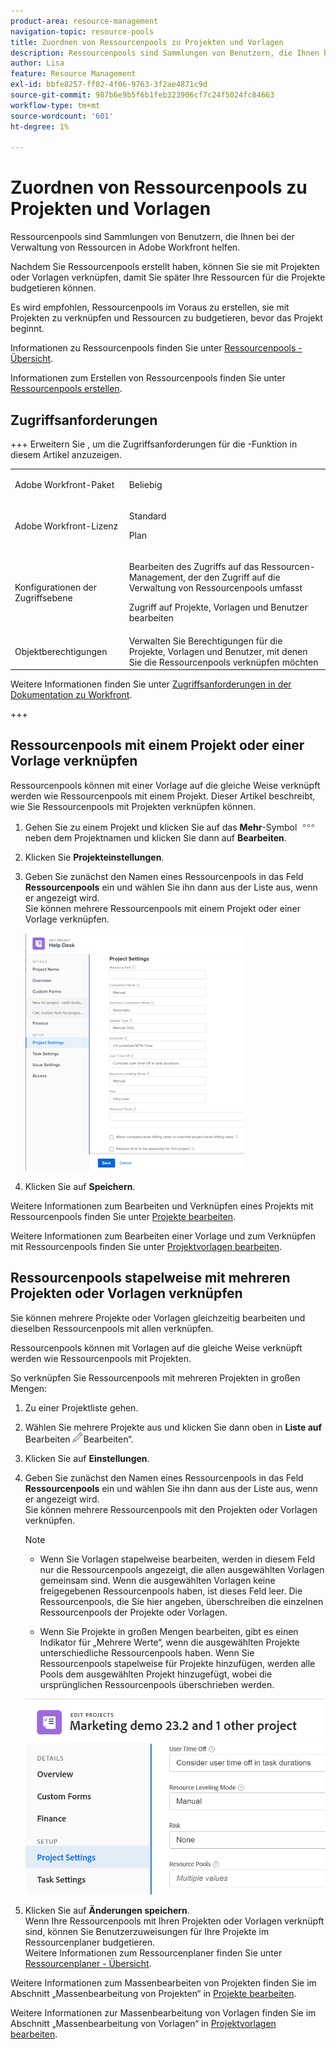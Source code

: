 ```yaml
---
product-area: resource-management
navigation-topic: resource-pools
title: Zuordnen von Ressourcenpools zu Projekten und Vorlagen
description: Ressourcenpools sind Sammlungen von Benutzern, die Ihnen bei der Verwaltung von Ressourcen in Adobe Workfront helfen.
author: Lisa
feature: Resource Management
exl-id: bbfe8257-ff02-4f06-9763-3f2ae4871c9d
source-git-commit: 987b6e9b5f6b1feb323906cf7c24f5024fc84663
workflow-type: tm+mt
source-wordcount: '601'
ht-degree: 1%

---
```


# Zuordnen von Ressourcenpools zu Projekten und Vorlagen


<!-- drafted for bulk editing projects: keep this in yellow till this releases to ALL customers - May 1, 2023

Also - take out all the references to Preview and Prod at prod final
-->

<!--<span class="preview">The highlighted information on this page refers to functionality not yet generally available. It is available for all customers in the Preview environment and for a select group of customers in the Production environment.</span>-->


<!--
<p>The sections about how to add resource pools to templates, projects are duplicated from the articles listed in those sections (Editing Projects, Creating a Template, etc).</p>
<p>***I decided to keep these steps here, though, because it's hard to parse through those much lunger articles for just updating this one field.)</p>
-->

Ressourcenpools sind Sammlungen von Benutzern, die Ihnen bei der Verwaltung von Ressourcen in Adobe Workfront helfen.

Nachdem Sie Ressourcenpools erstellt haben, können Sie sie mit Projekten oder Vorlagen verknüpfen, damit Sie später Ihre Ressourcen für die Projekte budgetieren können.

Es wird empfohlen, Ressourcenpools im Voraus zu erstellen, sie mit Projekten zu verknüpfen und Ressourcen zu budgetieren, bevor das Projekt beginnt.

Informationen zu Ressourcenpools finden Sie unter [Ressourcenpools - Übersicht](../../../resource-mgmt/resource-planning/resource-pools/work-with-resource-pools.md).

Informationen zum Erstellen von Ressourcenpools finden Sie unter [Ressourcenpools erstellen](../../../resource-mgmt/resource-planning/resource-pools/create-resource-pools.md).

## Zugriffsanforderungen

+++ Erweitern Sie , um die Zugriffsanforderungen für die -Funktion in diesem Artikel anzuzeigen.

<table style="table-layout:auto"> 
 <col> 
 <col> 
 <tbody> 
  <tr> 
   <td>Adobe Workfront-Paket</td> 
   <td><p>Beliebig</p></td> 
  </tr> 
  <tr> 
   <td>Adobe Workfront-Lizenz</td> 
   <td><p>Standard</p>
   <p>Plan</p></td>
  </tr> 
  <tr> 
   <td>Konfigurationen der Zugriffsebene</td> 
   <td> <p>Bearbeiten des Zugriffs auf das Ressourcen-Management, der den Zugriff auf die Verwaltung von Ressourcenpools umfasst</p> <p>Zugriff auf Projekte, Vorlagen und Benutzer bearbeiten</p></td> 
  </tr> 
  <tr> 
   <td>Objektberechtigungen</td> 
   <td>Verwalten Sie Berechtigungen für die Projekte, Vorlagen und Benutzer, mit denen Sie die Ressourcenpools verknüpfen möchten</td> 
  </tr> 
 </tbody> 
</table>

Weitere Informationen finden Sie unter [Zugriffsanforderungen in der Dokumentation zu Workfront](/help/quicksilver/administration-and-setup/add-users/access-levels-and-object-permissions/access-level-requirements-in-documentation.md).

+++

## Ressourcenpools mit einem Projekt oder einer Vorlage verknüpfen

Ressourcenpools können mit einer Vorlage auf die gleiche Weise verknüpft werden wie Ressourcenpools mit einem Projekt. Dieser Artikel beschreibt, wie Sie Ressourcenpools mit Projekten verknüpfen können.

1. Gehen Sie zu einem Projekt und klicken Sie auf das **Mehr**-Symbol ![Mehr](assets/more-icon.png) neben dem Projektnamen und klicken Sie dann auf **Bearbeiten**.

1. Klicken Sie **Projekteinstellungen**.

1. Geben Sie zunächst den Namen eines Ressourcenpools in das Feld **Ressourcenpools** ein und wählen Sie ihn dann aus der Liste aus, wenn er angezeigt wird.\
   Sie können mehrere Ressourcenpools mit einem Projekt oder einer Vorlage verknüpfen.

   ![Projekteinstellungen](assets/nwe-project-settings-in-edit-project-box-350x380.png)

1. Klicken Sie auf **Speichern**.

Weitere Informationen zum Bearbeiten und Verknüpfen eines Projekts mit Ressourcenpools finden Sie unter [Projekte bearbeiten](../../../manage-work/projects/manage-projects/edit-projects.md).

Weitere Informationen zum Bearbeiten einer Vorlage und zum Verknüpfen mit Ressourcenpools finden Sie unter [Projektvorlagen bearbeiten](../../../manage-work/projects/create-and-manage-templates/edit-templates.md).

## Ressourcenpools stapelweise mit mehreren Projekten oder Vorlagen verknüpfen

Sie können mehrere Projekte oder Vorlagen gleichzeitig bearbeiten und dieselben Ressourcenpools mit allen verknüpfen.

Ressourcenpools können mit Vorlagen auf die gleiche Weise verknüpft werden wie Ressourcenpools mit Projekten.

So verknüpfen Sie Ressourcenpools mit mehreren Projekten in großen Mengen:

1. Zu einer Projektliste gehen.
1. Wählen Sie mehrere Projekte aus und klicken Sie dann oben in **Liste auf** Bearbeiten![Symbol ](assets/edit-icon.png)Bearbeiten“.

1. Klicken Sie auf **Einstellungen**.
1. Geben Sie zunächst den Namen eines Ressourcenpools in das Feld **Ressourcenpools** ein und wählen Sie ihn dann aus der Liste aus, wenn er angezeigt wird.\
   Sie können mehrere Ressourcenpools mit den Projekten oder Vorlagen verknüpfen.

   >[!NOTE]
   >
   >* Wenn Sie Vorlagen stapelweise bearbeiten, werden in diesem Feld nur die Ressourcenpools angezeigt, die allen ausgewählten Vorlagen gemeinsam sind. Wenn die ausgewählten Vorlagen keine freigegebenen Ressourcenpools haben, ist dieses Feld leer. Die Ressourcenpools, die Sie hier angeben, überschreiben die einzelnen Ressourcenpools der Projekte oder Vorlagen.
   >
   >* Wenn Sie Projekte in großen Mengen bearbeiten, gibt es einen Indikator für „Mehrere Werte“, wenn die ausgewählten Projekte unterschiedliche Ressourcenpools haben. Wenn Sie Ressourcenpools stapelweise für Projekte hinzufügen, werden alle Pools dem ausgewählten Projekt hinzugefügt, wobei die ursprünglichen Ressourcenpools überschrieben werden.

   ![add_resource_pools_to_multiple_projects.png](assets/add-resource-pools-to-multiple-projects-350x358.png)

1. Klicken Sie auf **Änderungen speichern**.\
   Wenn Ihre Ressourcenpools mit Ihren Projekten oder Vorlagen verknüpft sind, können Sie Benutzerzuweisungen für Ihre Projekte im Ressourcenplaner budgetieren.\
   Weitere Informationen zum Ressourcenplaner finden Sie unter [Ressourcenplaner - Übersicht](../../../resource-mgmt/resource-planning/get-started-resource-planner.md).

Weitere Informationen zum Massenbearbeiten von Projekten finden Sie im Abschnitt „Massenbearbeitung von Projekten“ in [Projekte bearbeiten](../../../manage-work/projects/manage-projects/edit-projects.md).

Weitere Informationen zur Massenbearbeitung von Vorlagen finden Sie im Abschnitt „Massenbearbeitung von Vorlagen“ in [Projektvorlagen bearbeiten](../../../manage-work/projects/create-and-manage-templates/edit-templates.md).
